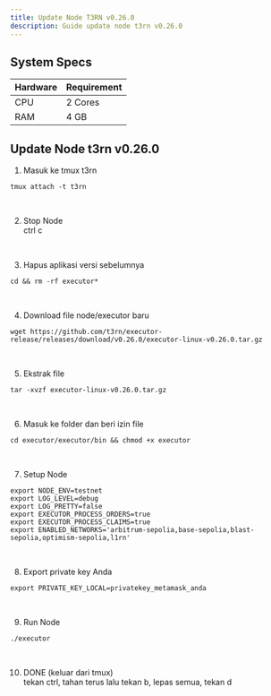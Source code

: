 ```yaml
---
title: Update Node T3RN v0.26.0
description: Guide update node t3rn v0.26.0
---
```


## System Specs
| Hardware    |	Requirement|
|-------------|--------------|
| CPU	      | 2 Cores        |
| RAM	      | 4 GB           |


## Update Node t3rn v0.26.0

1. Masuk ke tmux t3rn

```
tmux attach -t t3rn
```
</br>

2. Stop Node  
   ctrl c
</br>

3. Hapus aplikasi versi sebelumnya

```
cd && rm -rf executor*
```
</br>

4. Download file node/executor baru

```
wget https://github.com/t3rn/executor-release/releases/download/v0.26.0/executor-linux-v0.26.0.tar.gz
```
</br>

5. Ekstrak file

```
tar -xvzf executor-linux-v0.26.0.tar.gz
```
</br>

6. Masuk ke folder dan beri izin file

```
cd executor/executor/bin && chmod +x executor
```
</br>

7. Setup Node

```
export NODE_ENV=testnet
export LOG_LEVEL=debug
export LOG_PRETTY=false
export EXECUTOR_PROCESS_ORDERS=true
export EXECUTOR_PROCESS_CLAIMS=true
export ENABLED_NETWORKS='arbitrum-sepolia,base-sepolia,blast-sepolia,optimism-sepolia,l1rn'
```
</br>

8. Export private key Anda

```
export PRIVATE_KEY_LOCAL=privatekey_metamask_anda
```
</br>

9. Run Node

```
./executor
```
</br>

10. DONE (keluar dari tmux)  
    tekan ctrl, tahan terus lalu tekan b, lepas semua, tekan d